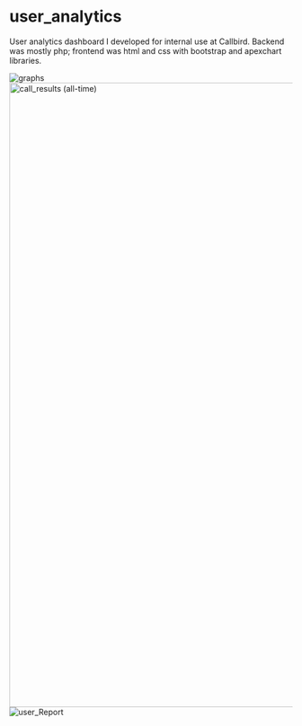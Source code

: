 # user_analytics
User analytics dashboard I developed for internal use at Callbird. Backend was mostly php; frontend was html and css with bootstrap and apexchart libraries. 

![graphs](https://github.com/jack-pittman/user_analytics/assets/113382098/3b8af0ca-35c1-49ab-9dd0-6f86cae0183e)
<img width="1112" alt="call_results (all-time)" src="https://github.com/jack-pittman/user_analytics/assets/113382098/1efd6eaa-74e7-410d-8474-5af8202dcef0">
![user_Report](https://github.com/jack-pittman/user_analytics/assets/113382098/f2164848-5f27-448a-b32f-c9cb0f339599)
